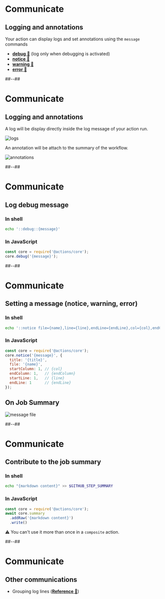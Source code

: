 <!-- .slide: -->

# Communicate

## Logging and annotations

Your action can display logs and set annotations using the `message` commands

- [**debug** 🔗](https://docs.github.com/en/actions/using-workflows/workflow-commands-for-github-actions#setting-a-debug-message) (log only when debugging is activated)
- [**notice** 🔗](https://docs.github.com/en/actions/using-workflows/workflow-commands-for-github-actions#setting-a-notice-message)
- [**warning** 🔗](https://docs.github.com/en/actions/using-workflows/workflow-commands-for-github-actions#setting-a-warning-message)
- [**error** 🔗](https://docs.github.com/en/actions/using-workflows/workflow-commands-for-github-actions#setting-an-error-message)

##--##
# Communicate

## Logging and annotations

A log will be display directly inside the log message of your action run.

![logs](./assets/images/interations-communicate-logs.png)

An annotation will be attach to the summary of the workflow.

![annotations](./assets/images/interations-communicate-annotations.png)

##--##

# Communicate

## Log debug message

### In shell

```bash
echo '::debug::{message}'
```

### In JavaScript

```js
const core = require('@actions/core');
core.debug('{message}');
```

##--##

# Communicate

## Setting a message (notice, warning, error)

### In shell

```bash
echo '::notice file={name},line={line},endLine={endLine},col={col},endColumn={endColumn},title={title}::{message}'
```

### In JavaScript

```js
const core = require('@actions/core');
core.notice('{message}', {
  title: '{title}',
  file: '{name}',
  startColumn: 1, // {col}
  endColumn: 1,   // {endColumn}
  startLine: 1,   // {line}
  endLine: 1      // {endLine}
});
```

## On Job Summary

![message file](./assets/images/interactions-communicate-message-file.png)

##--##

# Communicate

## Contribute to the job summary

### In shell

```bash
echo "{markdown content}" >> $GITHUB_STEP_SUMMARY
```

### In JavaScript

```js
const core = require('@actions/core');
await core.summary
  .addRaw('{markdown content}')
  .write()
```

⚠️ You can't use it more than once in a `composite` action.

##--##

# Communicate

## Other communications

- Grouping log lines ([**Reference** 🔗](https://docs.github.com/en/actions/using-workflows/workflow-commands-for-github-actions#grouping-log-lines))
